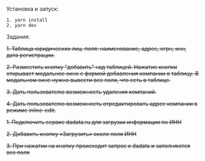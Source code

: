 Установка и запуск:
```
1. yarn install
2. yarn dev
```

Задания:

~~1. Таблица юридических лиц. поля: наименование, адрес, огрн, инн, дата
регистрации.~~

~~2. Разместить кнопку "добавить" над таблицей. Нажатие кнопки открывает
модальное окно с формой добавления компании в таблицу. В модальном окне
нужно вывести все поля, что есть в таблице.~~

~~3. Дать пользователю возможность удаления компаний.~~

~~4. Дать пользователю возможность отредактировать адрес компании в режиме
inline-edit.~~

~~1. Подключить сервис dadata.ru для загрузки информации по ИНН~~

~~2. Добавить кнопку «Загрузить» около поля ИНН~~

~~3. При нажатии на кнопку происходит запрос к dadata и заполняются все поля~~
